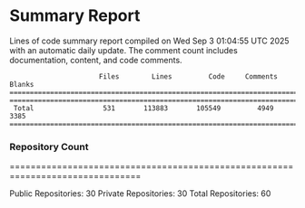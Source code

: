 # Summary Report
Lines of code summary report compiled on Wed Sep  3 01:04:55 UTC 2025 with an automatic daily update. The comment count includes documentation, content, and code comments.
```
                      Files        Lines         Code     Comments       Blanks
===============================================================================
===============================================================================
 Total                 531       113883       105549         4949         3385
===============================================================================
```

### Repository Count
===============================================================================

Public Repositories: 30
Private Repositories: 30
Total Repositories: 60

